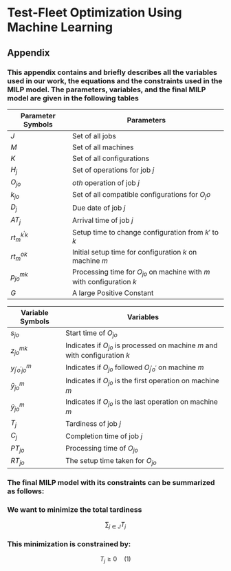 # Test-Fleet Optimization Using Machine Learning
## Appendix 
### This appendix contains and briefly describes all the variables used in our work, the equations and the constraints used in the MILP model. The parameters, variables, and the final MILP model are given in the following tables


| Parameter Symbols  | Parameters                                            |
|--------------------|-------------------------------------------------------|
| $J$                | Set of all jobs                                       |
| $M$                | Set of all machines                                   |
| $K$                | Set of all configurations                             |
| $H_j$              | Set of operations for job $j$                         |
| $O_{jo}$           | $oth$ operation of job $j$                            |
| $k_{jo}$           | Set of all compatible configurations for $O_jo$       |
| $D_j$              | Due date of job $j$                                   |
| $AT_{j}$           | Arrival time of job $j$                               |
| $rt_m^{k^{'}k}$    | Setup time to change configuration from $k′$ to $k$   |
| $rt_m^{ok}$        | Initial setup time for configuration $k$ on machine $m$|
| $p_{jo}^{mk}$      | Processing time for $O_{jo}$ on machine with $m$ with configuration $k$|
| $G$                | A large Positive Constant                             |

| Variable Symbols          | Variables                                       |
|---------------------------|-------------------------------------------------|
| $s_{jo}$                  | Start time of $O_{jo}$                         |
| $z_{jo}^{mk}$             | Indicates if $O_{jo}$ is processed on machine $m$ and with configuration $k$ |
| $y_{j^{'}o^{'}jo}^{m}$    | Indicates if $O_{jo}$ followed $O_{j^{'}o^{'}}$ on machine $m$ |
| $\bar{y}_{jo}^{m}$        | Indicates if $O_{jo}$ is the first operation on machine $m$ |
| $\hat{y}_{jo}^{m}$        | Indicates if $O_{jo}$ is the last operation on machine $m$ |
| $T_j$                     | Tardiness of job $j$                            |
| $C_j$                     | Completion time of job $j$                      |
| $PT_{jo}$                 | Processing time of $O_{jo}$                     |
| $RT_{jo}$                 | The setup time taken for $O_{jo}$               |

### The final MILP model with its constraints can be summarized as follows:
### We want to minimize the total tardiness 

$$
\sum_{j \in J} T_j
$$

### This minimization is constrained by:

$$
T_j \geq 0 \quad \text{(1)}
$$
